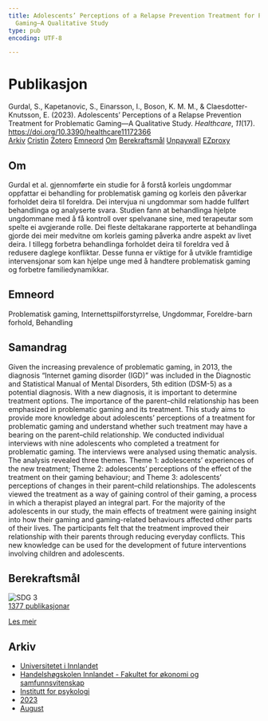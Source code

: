 ```yaml
---
title: Adolescents’ Perceptions of a Relapse Prevention Treatment for Problematic
  Gaming—A Qualitative Study
type: pub
encoding: UTF-8

---
```

<h1>Publikasjon</h1>
<article id="csl-bib-container-6HNI9D78" class="csl-bib-container">
  <div class="csl-bib-body"> <div class="csl-entry">Gurdal, S., Kapetanovic, S., Einarsson, I., Boson, K. M. M., &#38; Claesdotter-Knutsson, E. (2023). Adolescents’ Perceptions of a Relapse Prevention Treatment for Problematic Gaming—A Qualitative Study. <i>Healthcare</i>, <i>11</i>(17). <a href="https://doi.org/10.3390/healthcare11172366">https://doi.org/10.3390/healthcare11172366</a></div> </div>
  <div class="csl-bib-buttons">
    <a href="#taxonomy-article-6HNI9D78" alt="archive" class="csl-bib-button">Arkiv</a>
    <a href="https://app.cristin.no/results/show.jsf?id=2168685" alt="Cristin" class="csl-bib-button">Cristin</a>
    <a href="http://zotero.org/groups/5881554/items/6HNI9D78" alt="Zotero" class="csl-bib-button">Zotero</a>
    <a href="#keywords-article-6HNI9D78" alt="keywords" class="csl-bib-button">Emneord</a>
    <a href="#about-article-6HNI9D78" alt="about_pub" class="csl-bib-button">Om</a>
    <a href="#sdg-article-6HNI9D78" alt="sdg" class="csl-bib-button">Berekraftsmål</a>
    <a href="https://www.mdpi.com/2227-9032/11/17/2366/pdf?version=1692683082" alt="Unpaywall" class="csl-bib-button">Unpaywall</a>
    <a href="https://www.mdpi.com/2227-9032/11/17/2366/pdf?version=1692683082" alt="EZproxy" class="csl-bib-button">EZproxy</a>
  </div>
  <div id="csl-bib-meta-container-6HNI9D78"></div>
</article>
<div id="csl-bib-meta-6HNI9D78" class="csl-bib-meta">
  <article id="about-article-6HNI9D78" class="about_pub-article">
    <h1>Om</h1>
    Gurdal et al. gjennomførte ein studie for å forstå korleis ungdommar oppfattar ei behandling for problematisk gaming og korleis den påverkar forholdet deira til foreldra. Dei intervjua ni ungdommar som hadde fullført behandlinga og analyserte svara. Studien fann at behandlinga hjelpte ungdommane med å få kontroll over spelvanane sine, med terapeutar som spelte ei avgjerande rolle. Dei fleste deltakarane rapporterte at behandlinga gjorde dei meir medvitne om korleis gaming påverka andre aspekt av livet deira. I tillegg forbetra behandlinga forholdet deira til foreldra ved å redusere daglege konfliktar. Desse funna er viktige for å utvikle framtidige intervensjonar som kan hjelpe unge med å handtere problematisk gaming og forbetre familiedynamikkar.
  </article>
  <article id="keywords-article-6HNI9D78" class="keywords-article">
    <h1>Emneord</h1>
    Problematisk gaming, Internettspilforstyrrelse, Ungdommar, Foreldre-barn forhold, Behandling
  </article>
  <article id="abstract-article-6HNI9D78" class="abstract-article">
    <h1>Samandrag</h1>
    Given the increasing prevalence of problematic gaming, in 2013, the diagnosis “Internet gaming disorder (IGD)” was included in the Diagnostic and Statistical Manual of Mental Disorders, 5th edition (DSM-5) as a potential diagnosis. With a new diagnosis, it is important to determine treatment options. The importance of the parent–child relationship has been emphasized in problematic gaming and its treatment. This study aims to provide more knowledge about adolescents’ perceptions of a treatment for problematic gaming and understand whether such treatment may have a bearing on the parent–child relationship. We conducted individual interviews with nine adolescents who completed a treatment for problematic gaming. The interviews were analysed using thematic analysis. The analysis revealed three themes. Theme 1: adolescents’ experiences of the new treatment; Theme 2: adolescents’ perceptions of the effect of the treatment on their gaming behaviour; and Theme 3: adolescents’ perceptions of changes in their parent–child relationships. The adolescents viewed the treatment as a way of gaining control of their gaming, a process in which a therapist played an integral part. For the majority of the adolescents in our study, the main effects of treatment 
were gaining insight into how their gaming and gaming-related behaviours affected other parts of their lives. The participants felt that the treatment improved their relationship with their parents through reducing everyday conflicts. This new knowledge can be used for the development of future interventions involving children and adolescents.
  </article>
  <article id="sdg-article-6HNI9D78" class="sdg-article">
    <h1>Berekraftsmål</h1>
    <div class="sdg-container"><div id="sdg3" class="sdg">
        <img src="{{< params subfolder >}}images/sdg/sdg03_nn.png" class="image" alt="SDG 3">
        <div class="sdg-overlay">
          <a href="{{< params subfolder >}}nn/archive/?sdg=3#archive" class="sdg-publication-count"><span>1377</span> publikasjonar</a>
          <p><a href="https://fn.no/om-fn/fns-baerekraftsmaal/god-helse-og-livskvalitet?lang=nno-NO" class="sdg-read-more">Les meir</a></p>
        </div>
      </div></div>
  </article>
  <article id="taxonomy-article-6HNI9D78" class="taxonomy-article">
    <h1>Arkiv</h1>
    <ul>
      <li><a href="{{< params subfolder >}}nn/archive/?key=3DCRN523">Universitetet i Innlandet</a></li>
      <li><a href="{{< params subfolder >}}nn/archive/?key=DU8Q9LN9">Handelshøgskolen Innlandet - Fakultet for økonomi og samfunnsvitenskap</a></li>
      <li><a href="{{< params subfolder >}}nn/archive/?key=KTD9NXA8">Institutt for psykologi</a></li>
      <li><a href="{{< params subfolder >}}nn/archive/?key=E5HY97HN">2023</a></li>
      <li><a href="{{< params subfolder >}}nn/archive/?key=VL6PSYKK">August</a></li>
    </ul>
  </article>
</div>
